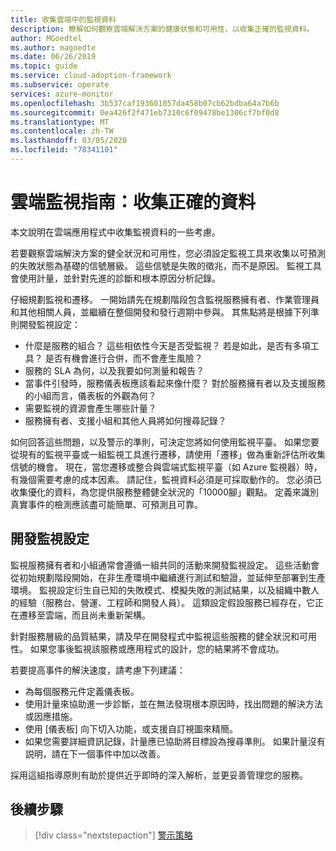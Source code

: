 ```yaml
---
title: 收集雲端中的監視資料
description: 瞭解如何觀察雲端解決方案的健康狀態和可用性，以收集正確的監視資料。
author: MGoedtel
ms.author: magoedte
ms.date: 06/26/2019
ms.topic: guide
ms.service: cloud-adoption-framework
ms.subservice: operate
services: azure-monitor
ms.openlocfilehash: 3b537caf193601057da458b07cb62bdba64a7b6b
ms.sourcegitcommit: 0ea426f2f471eb7310c6f09478be1306cf7bf0d8
ms.translationtype: MT
ms.contentlocale: zh-TW
ms.lasthandoff: 03/05/2020
ms.locfileid: "78341101"
---
```

# <a name="cloud-monitoring-guide-collect-the-right-data"></a>雲端監視指南：收集正確的資料

本文說明在雲端應用程式中收集監視資料的一些考慮。

若要觀察雲端解決方案的健全狀況和可用性，您必須設定監視工具來收集以可預測的失敗狀態為基礎的信號層級。 這些信號是失敗的徵兆，而不是原因。 監視工具會使用計量，並針對先進的診斷和根本原因分析記錄。

仔細規劃監視和遷移。 一開始請先在規劃階段包含監視服務擁有者、作業管理員和其他相關人員，並繼續在整個開發和發行週期中參與。 其焦點將是根據下列準則開發監視設定：

- 什麼是服務的組合？ 這些相依性今天是否受監視？ 若是如此，是否有多項工具？ 是否有機會進行合併，而不會產生風險？
- 服務的 SLA 為何，以及我要如何測量和報告？
- 當事件引發時，服務儀表板應該看起來像什麼？ 對於服務擁有者以及支援服務的小組而言，儀表板的外觀為何？
- 需要監視的資源會產生哪些計量？  
- 服務擁有者、支援小組和其他人員將如何搜尋記錄？

如何回答這些問題，以及警示的準則，可決定您將如何使用監視平臺。 如果您要從現有的監視平臺或一組監視工具進行遷移，請使用「遷移」做為重新評估所收集信號的機會。 現在，當您遷移或整合與雲端式監視平臺（如 Azure 監視器）時，有幾個需要考慮的成本因素。 請記住，監視資料必須是可採取動作的。 您必須已收集優化的資料，為您提供服務整體健全狀況的「10000腳」觀點。 定義來識別真實事件的檢測應該盡可能簡單、可預測且可靠。

## <a name="develop-a-monitoring-configuration"></a>開發監視設定

監視服務擁有者和小組通常會遵循一組共同的活動來開發監視設定。 這些活動會從初始規劃階段開始，在非生產環境中繼續進行測試和驗證，並延伸至部署到生產環境。 監視設定衍生自已知的失敗模式、模擬失敗的測試結果，以及組織中數人的經驗（服務台、營運、工程師和開發人員）。 這類設定假設服務已經存在，它正在遷移至雲端，而且尚未重新架構。

針對服務層級的品質結果，請及早在開發程式中監視這些服務的健全狀況和可用性。 如果您事後監視該服務或應用程式的設計，您的結果將不會成功。

若要提高事件的解決速度，請考慮下列建議：

- 為每個服務元件定義儀表板。
- 使用計量來協助進一步診斷，並在無法發現根本原因時，找出問題的解決方法或因應措施。
- 使用 [儀表板] 向下切入功能，或支援自訂視圖來精簡。
- 如果您需要詳細資訊記錄，計量應已協助將目標設為搜尋準則。 如果計量沒有説明，請在下一個事件中加以改善。

採用這組指導原則有助於提供近乎即時的深入解析，並更妥善管理您的服務。

## <a name="next-steps"></a>後續步驟

> [!div class="nextstepaction"]
> [警示策略](./alerting.md)
